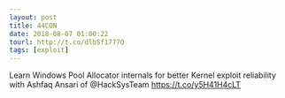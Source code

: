 ```yaml
---
layout: post
title: 44CON
date: 2018-08-07 01:00:22
tourl: http://t.co/dlbSf1777O
tags: [exploit]
---
```

Learn Windows Pool Allocator internals for better Kernel exploit reliability with Ashfaq Ansari of @HackSysTeam https://t.co/y5H41H4cLT